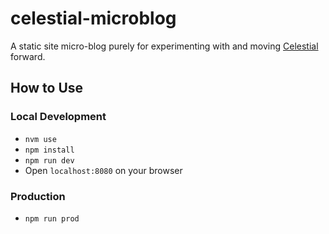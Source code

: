 # celestial-microblog

A static site micro-blog purely for experimenting with and moving [Celestial](https://github.com/hirusi/Celestial) forward.

## How to Use

### Local Development

* `nvm use`
* `npm install`
* `npm run dev`
* Open `localhost:8080` on your browser

### Production

* `npm run prod`
